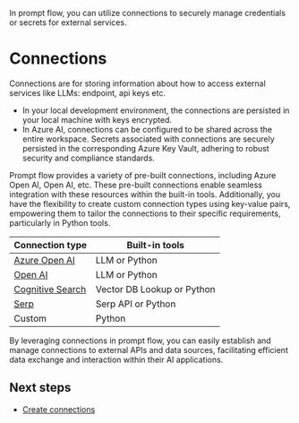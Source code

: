 In prompt flow, you can utilize connections to securely manage credentials or secrets for external services.

# Connections

Connections are for storing information about how to access external services like LLMs: endpoint, api keys etc.

- In your local development environment, the connections are persisted in your local machine with keys encrypted.
- In Azure AI, connections can be configured to be shared across the entire workspace. Secrets associated with connections are securely persisted in the corresponding Azure Key Vault, adhering to robust security and compliance standards.

Prompt flow provides a variety of pre-built connections, including Azure Open AI, Open AI, etc. These pre-built connections enable seamless integration with these resources within the built-in tools. Additionally, you have the flexibility to create custom connection types using key-value pairs, empowering them to tailor the connections to their specific requirements, particularly in Python tools.

| Connection type                                              | Built-in tools                  |
| ------------------------------------------------------------ | ------------------------------- |
| [Azure Open AI](https://azure.microsoft.com/en-us/products/cognitive-services/openai-service) | LLM or Python                   |
| [Open AI](https://openai.com/)                               | LLM or Python                   |
| [Cognitive Search](https://azure.microsoft.com/en-us/products/search) | Vector DB Lookup or Python      |
| [Serp](https://serpapi.com/)                                 | Serp API or Python              |
| Custom                                                       | Python                          |

By leveraging connections in prompt flow, you can easily establish and manage connections to external APIs and data sources, facilitating efficient data exchange and interaction within their AI applications.

## Next steps

- [Create connections](../how-to-guides/manage-connections.md)